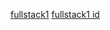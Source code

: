 [fullstack1](https://fullstack1-yz5i.onrender.com/api/persons)
[fullstack1 id](https://fullstack1-yz5i.onrender.com/api/persons/1)
